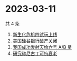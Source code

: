 # 2023-03-11

共 4 条

<!-- BEGIN ZHIHUSEARCH -->
<!-- 最后更新时间 Sat Mar 11 2023 11:12:57 GMT+0800 (China Standard Time) -->
1. [新生化危机四试玩上线](https://www.zhihu.com/search?q=新生化危机四试玩上线)
1. [美国硅谷银行破产关闭](https://www.zhihu.com/search?q=美国硅谷银行破产关闭)
1. [我国成功发射天绘六号 A/B 星](https://www.zhihu.com/search?q=我国成功发射天绘六号%20A/B%20星)
1. [研究称尼古丁可抗衰老](https://www.zhihu.com/search?q=研究称尼古丁可抗衰老)
<!-- END ZHIHUSEARCH -->
